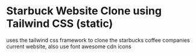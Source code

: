 
# Starbuck Website Clone using Tailwind CSS (static)
 uses the tailwind css framework to clone the starbucks coffee companies current website, also use font awesome cdn icons 





